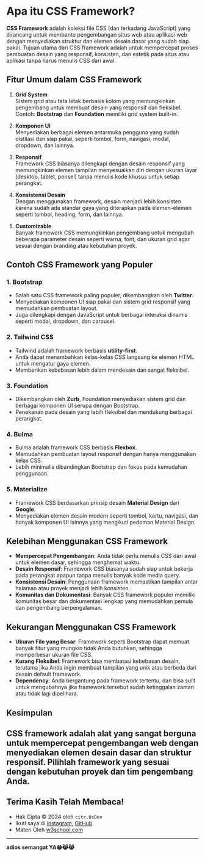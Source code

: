 # Apa itu CSS Framework?

**CSS Framework** adalah koleksi file CSS (dan terkadang JavaScript) yang dirancang untuk membantu pengembangan situs web atau aplikasi web dengan menyediakan struktur dan elemen desain dasar yang sudah siap pakai. Tujuan utama dari CSS framework adalah untuk mempercepat proses pembuatan desain yang responsif, konsisten, dan estetik pada situs atau aplikasi tanpa harus menulis CSS dari awal.

## Fitur Umum dalam CSS Framework

1. **Grid System**  
   Sistem grid atau tata letak berbasis kolom yang memungkinkan pengembang untuk membuat desain yang responsif dan fleksibel. Contoh: **Bootstrap** dan **Foundation** memiliki grid system built-in.

2. **Komponen UI**  
   Menyediakan berbagai elemen antarmuka pengguna yang sudah distilasi dan siap pakai, seperti tombol, form, navigasi, modal, dropdown, dan lainnya.

3. **Responsif**  
   Framework CSS biasanya dilengkapi dengan desain responsif yang memungkinkan elemen tampilan menyesuaikan diri dengan ukuran layar (desktop, tablet, ponsel) tanpa menulis kode khusus untuk setiap perangkat.

4. **Konsistensi Desain**  
   Dengan menggunakan framework, desain menjadi lebih konsisten karena sudah ada standar gaya yang diterapkan pada elemen-elemen seperti tombol, heading, form, dan lainnya.

5. **Customizable**  
   Banyak framework CSS memungkinkan pengembang untuk mengubah beberapa parameter desain seperti warna, font, dan ukuran grid agar sesuai dengan branding atau kebutuhan proyek.

## Contoh CSS Framework yang Populer

### 1. **Bootstrap**
   - Salah satu CSS framework paling populer, dikembangkan oleh **Twitter**.
   - Menyediakan komponen UI siap pakai dan sistem grid responsif yang memudahkan pembuatan layout.
   - Juga dilengkapi dengan JavaScript untuk berbagai interaksi dinamis seperti modal, dropdown, dan carousel.

### 2. **Tailwind CSS**
   - Tailwind adalah framework berbasis **utility-first**.
   - Anda dapat menambahkan kelas-kelas CSS langsung ke elemen HTML untuk mengatur gaya elemen.
   - Memberikan kebebasan lebih dalam mendesain dan sangat fleksibel.

### 3. **Foundation**
   - Dikembangkan oleh **Zurb**, Foundation menyediakan sistem grid dan berbagai komponen UI serupa dengan Bootstrap.
   - Penekanan pada desain yang lebih fleksibel dan mendukung berbagai perangkat.

### 4. **Bulma**
   - Bulma adalah framework CSS berbasis **Flexbox**.
   - Memudahkan pembuatan layout responsif dengan hanya menggunakan kelas CSS.
   - Lebih minimalis dibandingkan Bootstrap dan fokus pada kemudahan penggunaan.

### 5. **Materialize**
   - Framework CSS berdasarkan prinsip desain **Material Design** dari **Google**.
   - Menyediakan elemen desain modern seperti tombol, kartu, navigasi, dan banyak komponen UI lainnya yang mengikuti pedoman Material Design.

## Kelebihan Menggunakan CSS Framework

- **Mempercepat Pengembangan**: Anda tidak perlu menulis CSS dari awal untuk elemen dasar, sehingga menghemat waktu.
- **Desain Responsif**: Framework CSS biasanya sudah siap untuk bekerja pada perangkat apapun tanpa menulis banyak kode media query.
- **Konsistensi Desain**: Penggunaan framework memastikan tampilan antar halaman atau proyek menjadi lebih konsisten.
- **Komunitas dan Dokumentasi**: Banyak CSS framework populer memiliki komunitas besar dan dokumentasi lengkap yang memudahkan pemula dan pengembang berpengalaman.

## Kekurangan Menggunakan CSS Framework

- **Ukuran File yang Besar**: Framework seperti Bootstrap dapat memuat banyak fitur yang mungkin tidak Anda butuhkan, sehingga memperbesar ukuran file CSS.
- **Kurang Fleksibel**: Framework bisa membatasi kebebasan desain, terutama jika Anda ingin membuat tampilan yang unik atau berbeda dari desain default framework.
- **Dependency**: Anda bergantung pada framework tertentu, dan bisa sulit untuk mengubahnya jika framework tersebut sudah ketinggalan zaman atau tidak lagi dipelihara.

## Kesimpulan

CSS framework adalah alat yang sangat berguna untuk mempercepat pengembangan web dengan menyediakan elemen desain dasar dan struktur responsif. Pilihlah framework yang sesuai dengan kebutuhan proyek dan tim pengembang Anda.
---
## Terima Kasih Telah Membaca!

- Hak Cipta &copy; 2024 oleh `citr.UsDev`
- Ikuti saya di [instagram](https://www.instagram.com/citr.usdev/), [GitHub](https://github.com/lua99w)
- Materi Oleh [w3school.com](https://www.w3school.com)
---

**adios semangat YA😁😹😹**

